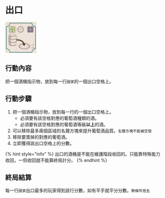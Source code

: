 # 出口

![](<../../.gitbook/assets/image (15).png>)

## 行動內容

把一個酒桶指示物，放到每一行`國家`的一個出口空格上。

## 行動步驟

1. 把一個酒桶指示物，放到每一行的一個出口空格上。
   * 必須要有該空格對應的葡萄酒種類的酒。
   * 必須要有該空格對應的葡萄酒等級**以上**的酒。
2. 可以移除最多兩個區域的名聲方塊來提升葡萄酒品質。`名聲方塊不能被空發`
3. 移除要賣掉的對應的葡萄酒。
4. 立即獲得該出口空格上的分數。

{% hint style="info" %}
出口的酒桶是不能在維護階段收回的。只能靠特殊能力收回，一但收回就不能算終局計分。
{% endhint %}

## 終局結算

每一行`國家`出口最多的玩家得到該行分數，如有平手就平分分數。`無條件捨去`
